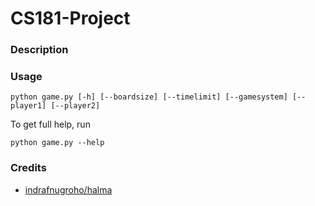 # CS181-Project

### Description

### Usage

```
python game.py [-h] [--boardsize] [--timelimit] [--gamesystem] [--player1] [--player2]
```

To get full help, run

```shell
python game.py --help
```

### Credits

- [indrafnugroho/halma](https://github.com/indrafnugroho/halma)
